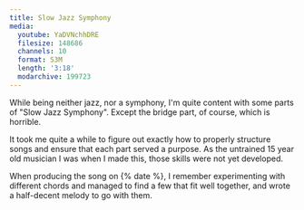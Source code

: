 ```yaml
---
title: Slow Jazz Symphony
media:
  youtube: YaDVNchhDRE
  filesize: 148686
  channels: 10
  format: S3M
  length: '3:18'
  modarchive: 199723
---
```


While being neither jazz, nor a symphony, I'm quite content with some parts of
"Slow Jazz Symphony". <!--more--> Except the bridge part, of course, which is
horrible.

It took me quite a while to figure out exactly how to properly structure songs
and ensure that each part served a purpose. As the untrained 15 year old
musician I was when I made this, those skills were not yet developed.

When producing the song on {% date %}, I remember experimenting with different
chords and managed to find a few that fit well together, and wrote a half-decent
melody to go with them.
